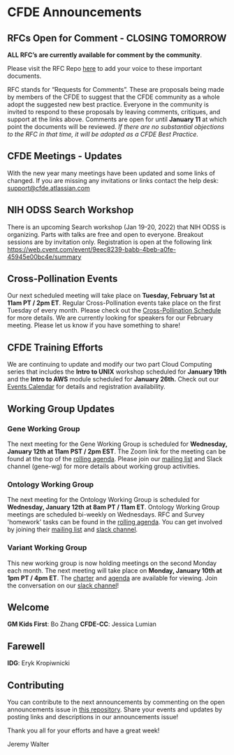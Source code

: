# CFDE Announcements

## RFCs Open for Comment - CLOSING TOMORROW
**ALL RFC’s are currently available for comment by the community**. 

Please visit the RFC Repo [here](https://github.com/nih-cfde/rfcs/blob/master/adoptionstatus.md) to add your voice to these important documents.

RFC stands for “Requests for Comments”. These are proposals being made by members of the CFDE to suggest that the CFDE community as a whole adopt the suggested new best practice. Everyone in the community is invited to respond to these proposals by leaving comments, critiques, and support at the links above. Comments are open for until __January 11__ at which point the documents will be reviewed. _If there are no substantial objections to the RFC in that time, it will be adopted as a CFDE Best Practice._ 

## CFDE Meetings - Updates
With the new year many meetings have been updated and some links of changed. If you are missing any invitations or links contact the help desk: support@cfde.atlassian.com 

## NIH ODSS Search Workshop
There is an upcoming Search workshop (Jan 19-20, 2022) that NIH ODSS is organizing. Parts with talks are free and open to everyone. Breakout sessions are by invitation only. Registration is open at the following link
https://web.cvent.com/event/9eec8239-babb-4beb-a0fe-45945e00bc4e/summary

## Cross-Pollination Events
Our next scheduled meeting will take place on **Tuesday, February 1st at 11am PT / 2pm ET**.  Regular Cross-Pollination events take place on the first Tuesday of every month. Please check out the  [Cross-Pollination Schedule](https://docs.google.com/spreadsheets/d/1hQAeOLkivUZZnwZ_KxfGw3neezMaWbrPk9nnFiKfQGA/edit?usp=sharing) for more details. We are currently looking for speakers for our February meeting. Please let us know if you have something to share!

## CFDE Training Efforts
We are continuing to update and modify our two part Cloud Computing series that includes the **Intro to UNIX** workshop scheduled for **January 19th** and the **Intro to AWS** module scheduled for **January 26th.** Check out our [Events Calendar](https://www.nih-cfde.org/events/) for details and registration availability.

## Working Group Updates

### Gene Working Group
The next meeting for the Gene Working Group is scheduled for **Wednesday, January 12th at 11am PST / 2pm EST**. The Zoom link for the meeting can be found at the top of the [rolling agenda](https://docs.google.com/document/d/18QXDCFkHTVF2LTvab-wz9CprHxegP6VU/edit#). Please join our [mailing list](https://cfdepublic.groups.io/g/GeneWorkingGroup) and Slack channel (gene-wg) for more details about working group activities.

### Ontology Working Group
The next meeting for the Ontology Working Group is scheduled for **Wednesday, January 12th at 8am PT / 11am ET**. Ontology Working Group meetings are scheduled bi-weekly on Wednesdays. RFC and Survey 'homework' tasks can be found in the [rolling agenda](https://docs.google.com/document/d/1VoHHBeWfol6XNJa3kzOnOFuTaIrcLYbqKYQcOnj1oh4/edit#heading=h.3ia46913z0oa). You can get involved by joining their [mailing list](https://cfdepublic.groups.io/g/OntologyWorkingGroup) and [slack channel](https://join.slack.com/share/zt-wramurmc-0VP3wp~RYL8y1VPndQvYXw). 

### Variant Working Group
This new working group is now holding meetings on the second Monday each month. The next meeting will take place on **Monday, January 10th at 1pm PT / 4pm ET**. The [charter](https://docs.google.com/document/d/1L84L20Z3v4wPYjdqjQz0JpGFud0JPNUK/edit?usp=sharing&ouid=111367545760360703840&rtpof=true&sd=true) and [agenda](https://docs.google.com/document/d/1c3bxCKCRTWtvZopSLOT2iZsetylKtqdilfF1hB1thFQ/edit?usp=sharing) are available for viewing. Join the conversation on our [slack channel](https://join.slack.com/share/zt-wr77bkhw-RrrNoi4OaOgG~u7D2DFayA)!

## Welcome
**GM Kids First**: Bo Zhang
**CFDE-CC**: Jessica Lumian
## Farewell
**IDG**: Eryk Kropiwnicki

## Contributing
You can contribute to the next announcements by commenting on the open announcements issue in [this repository](https://github.com/nih-cfde/announcements/issues). Share your events and updates by posting links and descriptions in our announcements issue!

Thank you all for your efforts and have a great week!

Jeremy Walter
